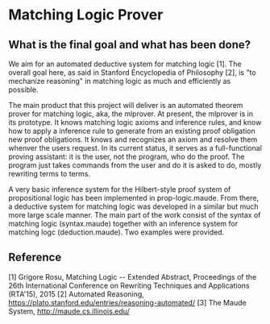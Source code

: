 # Matching Logic Prover

## What is the final goal and what has been done?

We aim for an automated deductive system for matching logic [1]. The overall goal here, as said in Stanford Encyclopedia of Philosophy [2], is "to mechanize reasoning" in matching logic as much and efficiently as possible. 

The main product that this project will deliver is an automated theorem prover for matching logic, aka, the mlprover. At present, the mlprover is in its prototype. It knows matching logic axioms and inference rules, and know how to apply a inference rule to generate from an existing proof obligation new proof obligations. It knows and recognizes an axiom and resolve them whenver the users request. In its current status, it serves as a full-functional proving assistant: it is the user, not the program, who do the proof. The program just takes commands from the user and do it is asked to do, mostly rewriting terms to terms.

A very basic inference system for the Hilbert-style proof system of propositional logic has been implemented in prop-logic.maude. From there, a deductive system for matching logic was developed in a similar but much more large scale manner. The main part of the work consist of the syntax of matching logic (syntax.maude) together with an inference system for matching logc (deduction.maude). Two examples were provided.

## Reference

[1] Grigore Rosu, Matching Logic -- Extended Abstract, Proceedings of the 26th International Conference on Rewriting Techniques and Applications (RTA'15), 2015
[2] Automated Reasoning, https://plato.stanford.edu/entries/reasoning-automated/
[3] The Maude System, http://maude.cs.illinois.edu/


